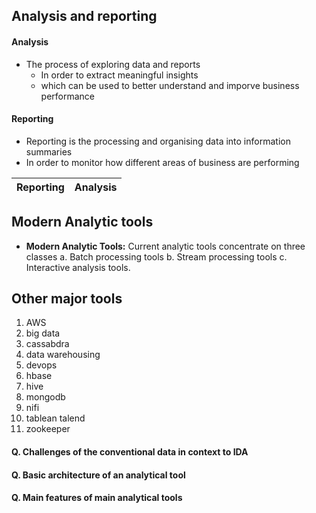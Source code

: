 ## Analysis and reporting
#### Analysis
- The process of exploring data and reports
	- In order to extract meaningful insights
	- which can be used to better understand and imporve business performance

#### Reporting
- Reporting is the processing and organising data into information summaries
- In order to monitor how different areas of business are performing

| Reporting | Analysis |
| -----------|---------|


## Modern Analytic tools
- **Modern Analytic Tools:** Current analytic tools concentrate on three classes
	a. Batch processing tools
	b. Stream processing tools
	c. Interactive analysis tools.

## Other major tools
1. AWS
2. big data
3. cassabdra
4. data warehousing
5. devops
6. hbase
7. hive
8. mongodb
9. nifi
10. tablean talend
11. zookeeper

#### Q. Challenges of the conventional data in context to IDA
#### Q. Basic architecture of an analytical tool
#### Q. Main features of main analytical tools
